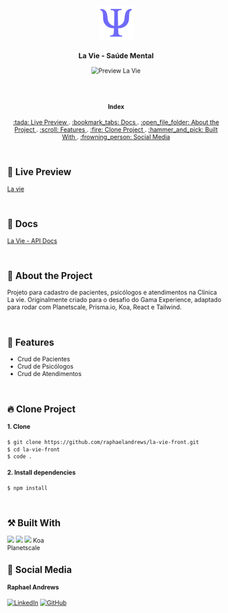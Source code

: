 <br />
<div align="center">
  <a href="https://la-vie-front.vercel.app">
    <img src="./src/assets/img/logo-purple.svg" alt="Logo" width="80" height="80">
  </a>
  
  <h3 align="center">La Vie - Saúde Mental</h3>
  
  <img src="./src/assets/img/lavie-readme.gif" alt="Preview La Vie" width="auto" height="auto">
  
 ##
  <p align="center">
    <br />
    <h4 align="center">Index</h4>
    <a href="#tada-live-preview"> :tada: Live Preview </a> .
    <a href="#bookmark-tabs"> :bookmark_tabs: Docs </a> .
    <a href="#open_file_folder-about-the-project"> :open_file_folder: About the Project </a> . 
    <a href="#scroll-features"> :scroll: Features </a> . 
    <a href="#fire-clone-project"> :fire: Clone Project </a> . 
    <a href="#hammer_and_pick-built-with"> :hammer_and_pick: Built With </a> . 
    <a href="#frowning-person"> :frowning_person: Social Media </a> 
  </p>
</div>

<br />

## :tada: Live Preview
[La vie](https://la-vie-front.vercel.app)

<br />

## :bookmark_tabs: Docs
[La Vie - API Docs](raphaelandrews.github.io/la-vie-api-docs/)

<br />

## :open_file_folder: About the Project
Projeto para cadastro de pacientes, psicólogos e atendimentos na Clínica La vie. Originalmente criado para o desafio do Gama Experience, adaptado para rodar com Planetscale, Prisma.io, Koa, React e Tailwind.

<br />

## :scroll: Features

<ul>
 <li>Crud de Pacientes</li>
 <li>Crud de Psicólogos</li>
 <li>Crud de Atendimentos</li>
</ul>

<br />

## :fire: Clone Project
#### 1. Clone
```sh
$ git clone https://github.com/raphaelandrews/la-vie-front.git
$ cd la-vie-front
$ code .
```

#### 2. Install dependencies
```sh
$ npm install
```

<br /> 

## :hammer_and_pick: Built With
<img src="https://img.shields.io/badge/React-20232A?style=for-the-badge&logo=react&logoColor=61DAFB" />
<img src="https://img.shields.io/badge/Tailwind_CSS-38B2AC?style=for-the-badge&logo=tailwind-css&logoColor=white" /> 
<img src="https://img.shields.io/badge/Prisma-3982CE?style=for-the-badge&logo=Prisma&logoColor=white" />
Koa <br />
Planetscale 


<br />

## :frowning_person: Social Media
<h4>Raphael Andrews</h4>

[![LinkedIn][linkedin-shield]][linkedin-url]
[![GitHub][github-shield]][github-url]


[github-shield]: https://img.shields.io/badge/github-%23121011.svg?style=for-the-badge&logo=github&logoColor=white
[linkedin-shield]: https://img.shields.io/badge/linkedin-%230077B5.svg?style=for-the-badge&logo=linkedin&logoColor=white
[linkedin-url]: https://www.linkedin.com/in/raphael-andrews/
[github-url]: https://github.com/raphaelandrews

